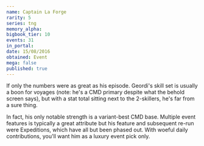 ```yaml
---
name: Captain La Forge
rarity: 5
series: tng
memory_alpha:
bigbook_tier: 10
events: 31
in_portal:
date: 15/08/2016
obtained: Event
mega: false
published: true
---
```


If only the numbers were as great as his episode. Geordi's skill set is usually a boon for voyages (note: he's a CMD primary despite what the behold screen says), but with a stat total sitting next to the 2-skillers, he's far from a sure thing.

In fact, his only notable strength is a variant-best CMD base. Multiple event features is typically a great attribute but his feature and subsequent re-run were Expeditions, which have all but been phased out. With woeful daily contributions, you'll want him as a luxury event pick only.
